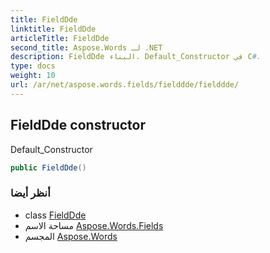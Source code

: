 ```yaml
---
title: FieldDde
linktitle: FieldDde
articleTitle: FieldDde
second_title: Aspose.Words لـ .NET
description: FieldDde البناء. Default_Constructor في C#.
type: docs
weight: 10
url: /ar/net/aspose.words.fields/fielddde/fielddde/
---
```

## FieldDde constructor

Default_Constructor

```csharp
public FieldDde()
```

### أنظر أيضا

* class [FieldDde](../)
* مساحة الاسم [Aspose.Words.Fields](../../../aspose.words.fields/)
* المجسم [Aspose.Words](../../../)

